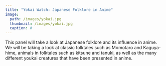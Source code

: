 ```yaml
---
title: "Yokai Watch: Japanese Folklore in Anime"
image: 
  path: /images/yokai.jpg
  thumbnail: /images/yokai.jpg
  caption: #
---
```


This panel will  take a look at Japanese folklore and its influence in anime. We will be  taking a look at classic folktales such as Momotaro and Kaguya-hime,  animals in folktales such as kitsune and tanuki, as well as the many  different youkai creatures that have been presented in anime.
